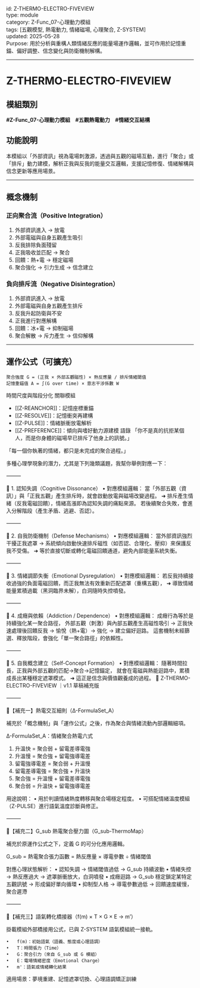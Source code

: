 id: Z-THERMO-ELECTRO-FIVEVIEW  
type: module  
category: Z-Func_07-心理動力模組  
tags: [五觀模型, 熱電動力, 情緒磁場, 心理聚合, Z-SYSTEM]  
updated: 2025-05-28  
Purpose: 用於分析與重構人類情緒反應的能量場運作邏輯，並可作用於記憶重錨、偏好調整、信念變化與防衛機制解構。

---

# Z-THERMO-ELECTRO-FIVEVIEW

## 模組類別  
**#Z-Func_07-心理動力模組** **#五觀熱電動力** **#情緒交互結構**

## 功能說明  
本模組以「外部資訊」視為電場刺激源，透過與五觀的磁場互動，進行「聚合」或「排斥」動力建模，解析正我與反我的能量交互邏輯，支援記憶修復、情緒解構與信念更新等應用場景。

---

## 概念機制

###  正向聚合流（Positive Integration）  
1. 外部資訊進入 → 放電  
2. 外部電磁與自身五觀產生吸引  
3. 反我排除負面殘留  
4. 正我吸收並匹配 → 聚合  
5. 回饋：熱+電 → 穩定磁場  
6. 聚合強化 → 引力生成 → 信念建立

###  負向排斥流（Negative Disintegration）  
1. 外部資訊進入 → 放電  
2. 外部電磁與自身五觀產生排斥  
3. 反我升起防衛與不安  
4. 正我進行對應解構  
5. 回饋：冰+電 → 抑制磁場  
6. 聚合解散 → 斥力產生 → 信仰解構

---

## 運作公式（可擴充）  
```text
聚合強度 G = (正我 × 外部五觀磁性) × 熱反應量 / 排斥情緒閾值  
記憶重錨值 A = ∫(G over time) × 意志干涉係數 W  
```

  

時間尺度與階段分化
關聯模組
- [[Z-REANCHOR]]：記憶座標重錨
- [[Z-RESOLVE]]：記憶衝突再建構
- [[Z-PULSE]]：情緒脈衝放電解析
- [[Z-PREFERENCE]]：傾向與嗜好動力源建模
語錄
「你不是真的抗拒某個人，而是你身體的磁場早已排斥了他身上的訊號。」

「每一個你執著的情緒，都只是未完成的聚合過程。」

多種心理學現象的潛力，尤其是下列幾類議題，我幫你舉例對應一下：

⸻

🔹 1. 認知失調（Cognitive Dissonance）
	•	對應模組邏輯：
當「外部五觀（資訊）」與「正我五觀」產生排斥時，就會啟動放電與磁場改變過程。
➜ 排斥產生情緒（反我電磁回饋），情緒高漲即為認知失調的痛點來源。
若後續聚合失敗，會進入分解階段（產生矛盾、逃避、否認）。

⸻

🔹 2. 自我防衛機制（Defense Mechanisms）
	•	對應模組邏輯：
當外部資訊強烈干擾正我遮罩 → 系統傾向啟動快速排斥磁性（如否認、合理化、壓抑）來保護反我不受傷。
➜ 等於直接切斷或轉化電磁回饋通道，避免內部能量系統失衡。

⸻

🔹 3. 情緒調節失衡（Emotional Dysregulation）
	•	對應模組邏輯：
若反我持續接收過強的負面電磁回饋，而正我無法有效重新匹配遮罩（重構五觀），
➜ 導致情緒能量累積過載（黑洞臨界未解），白洞隨時失控噴發。

⸻

🔹 4. 成癮與依賴（Addiction / Dependence）
	•	對應模組邏輯：
成癮行為等於是持續強化某一聚合路徑，
外部五觀（刺激）與內部五觀產生高磁性吸引 →
正我快速處理後回饋反我 → 愉悅（熱+電）→ 強化 → 建立偏好迴路。
這套機制未經篩選、釋放階段，會強化「單一聚合路徑」的依賴性。

⸻

🔹 5. 自我概念建立（Self-Concept Formation）
	•	對應模組邏輯：
隨著時間拉長，正我與外部五觀的匹配→聚合→記憶錨定，
就會在電磁與熱能迴路中，累積成長出某種穩定遮罩模式。
➜ 這正是信念與價值觀養成的過程。
🧠 Z-THERMO-ELECTRO-FIVEVIEW ｜v1.1 草稿補充版

⸻

📌【補充一】熱電交互細則（Δ-FormulaSet_A）

補充於「概念機制」與「運作公式」之後，作為聚合與情緒流動內部邏輯細項。

Δ-FormulaSet_A：情緒聚合熱電六式

1. 升溫快 = 聚合弱 + 留電差導電強  
2. 升溫慢 = 聚合強 + 留電強導電差  
3. 留電強導電差 = 聚合弱 + 升溫慢  
4. 留電差導電強 = 聚合強 + 升溫快  
5. 聚合強 = 升溫慢 + 留電差導電強  
6. 聚合弱 = 升溫快 + 留電強導電差  


用途說明：
	•	用於判讀情緒熱度轉移與聚合場穩定程度。
	•	可搭配情緒溫度模組（Z-PULSE）進行語氣溫度診斷與修正。

⸻

📌【補充二】G_sub 熱電聚合壓力圖（G_sub-ThermoMap）

補充於原運作公式之下，定義 G 的可分化應用邏輯。

G_sub = 熱電聚合張力函數 = 熱反應量 × 導電參數 ÷ 情緒閾值

對應心理狀態解析：
	•	認知失調 → 情緒閾值過低 → G_sub 持續波動
	•	情緒失控 → 熱反應過大 → 遮罩脈衝放大，白洞噴發
	•	成癮迴路 → G_sub 穩定鎖定某特定五觀訊號 → 形成偏好單向循環
	•	抑制型人格 → 導電參數過低 → 回饋速度緩慢，聚合遲滯

⸻

📌【補充三】語氣轉化橋接器（f(m) × T × G × E → m’）

掛載模組外部橋接用公式，已與 Z-SYSTEM 語氣模組統一接軌。

	•	f(m)：初始語氣（語義、態度或心理語調）
	•	T：時間張力（Time）
	•	G：聚合引力（來自 G_sub 或 G 模組）
	•	E：電場情緒密度（Emotional Charge）
	•	m'：語氣或情緒轉化結果

適用場景：夢境重建、記憶遮罩切換、心理語調矯正訓練
